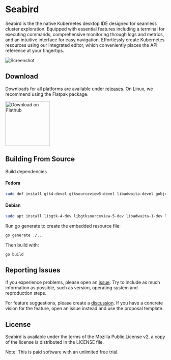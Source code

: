# Seabird

Seabird is the the native Kubernetes desktop IDE designed for seamless cluster
exploration. Equipped with essential features including a terminal for executing
commands, comprehensive monitoring through logs and metrics, and an intuitive
interface for easy navigation. Effortlessly create Kubernetes resources using
our integrated editor, which conveniently places the API reference at your
fingertips.

![Screenshot](https://getseabird.github.io/images/screenshot.png)

## Download

Downloads for all platforms are available under
[releases](https://github.com/getseabird/seabird/releases). On Linux, we
recommend using the Flatpak package.

<a href='https://flathub.org/apps/dev.skynomads.Seabird'>
  <img width='140' alt='Download on Flathub' src='https://flathub.org/api/badge?locale=en'/>
</a>

## Building From Source

Build dependencies

#### Fedora

```sh
sudo dnf install gtk4-devel gtksourceview5-devel libadwaita-devel gobject-introspection-devel glib2-devel vte291-gtk4-devel golang
```

#### Debian

```sh
sudo apt install libgtk-4-dev libgtksourceview-5-dev libadwaita-1-dev libgirepository1.0-dev libglib2.0-dev-bin libvte-2.91-gtk4-dev golang-go
```

Run go generate to create the embedded resource file:

```sh
go generate ./...
```

Then build with:

```sh
go build
```

## Reporting Issues

If you experience problems, please open an
[issue](github.com/getseabird/seabird/issues). Try to include as much
information as possible, such as version, operating system and reproduction
steps.

For feature suggestions, please create a
[discussion](https://github.com/getseabird/seabird/discussions). If you have a
concrete vision for the feature, open an issue instead and use the proposal
template.

## License

Seabird is available under the terms of the Mozilla Public License v2, a copy of
the license is distributed in the LICENSE file.

Note: This is paid software with an unlimited free trial.
